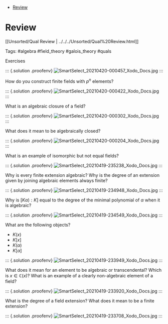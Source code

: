 -   [Review](#review)














# Review

[[Unsorted/Qual Review | ../../../Unsorted/Qual%20Review.html]]

Tags: \#algebra \#field_theory \#galois_theory \#quals

Exercises

::: {.solution .proofenv}
![SmartSelect_20210420-000457_Xodo_Docs.jpg](Projects/Quals/Algebra/image/SmartSelect_20210420-000457_Xodo_Docs.jpg)
:::

How do you construct finite fields with $p^n$ elements?

::: {.solution .proofenv}
![SmartSelect_20210420-000422_Xodo_Docs.jpg](Projects/Quals/Algebra/image/SmartSelect_20210420-000422_Xodo_Docs.jpg)
:::

What is an algebraic closure of a field?

::: {.solution .proofenv}
![SmartSelect_20210420-000302_Xodo_Docs.jpg](Projects/Quals/Algebra/image/SmartSelect_20210420-000302_Xodo_Docs.jpg)
:::

What does it mean to be algebraically closed?

::: {.solution .proofenv}
![SmartSelect_20210420-000204_Xodo_Docs.jpg](Projects/Quals/Algebra/image/SmartSelect_20210420-000204_Xodo_Docs.jpg)
:::

What is an example of isomorphic but not equal fields?

::: {.solution .proofenv}
![SmartSelect_20210419-235238_Xodo_Docs.jpg](Projects/Quals/Algebra/image/SmartSelect_20210419-235238_Xodo_Docs.jpg)
:::

Why is every finite extension algebraic? Why is the degree of an extension given by joining algebraic elements always finite?

::: {.solution .proofenv}
![SmartSelect_20210419-234948_Xodo_Docs.jpg](Projects/Quals/Algebra/image/SmartSelect_20210419-234948_Xodo_Docs.jpg)
:::

Why is $[K\alpha): K]$ equal to the degree of the minimal polynomial of $\alpha$ when it is algebraic?

::: {.solution .proofenv}
![SmartSelect_20210419-234549_Xodo_Docs.jpg](Projects/Quals/Algebra/image/SmartSelect_20210419-234549_Xodo_Docs.jpg)
:::

What are the following objects?

-   $K(x)$
-   $K[x]$
-   $K( \alpha)$
-   $K[ \alpha]$

::: {.solution .proofenv}
![SmartSelect_20210419-233949_Xodo_Docs.jpg](Projects/Quals/Algebra/image/SmartSelect_20210419-233949_Xodo_Docs.jpg)
:::

What does it mean for an element to be algebraic or transcendental? Which is $x\in {\mathbb{C}}(x)$? What is an example of a clearly non-algebraic element of a field?

::: {.solution .proofenv}
![SmartSelect_20210419-233920_Xodo_Docs.jpg](Projects/Quals/Algebra/image/SmartSelect_20210419-233920_Xodo_Docs.jpg)
:::

What is the degree of a field extension? What does it mean to be a finite extension?

::: {.solution .proofenv}
![SmartSelect_20210419-233708_Xodo_Docs.jpg](Projects/Quals/Algebra/image/SmartSelect_20210419-233708_Xodo_Docs.jpg)
:::

